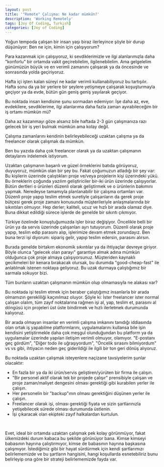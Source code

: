 ```yaml
---
layout: post
title: '"Remote" Çalışma: Ne kadar mümkün?'
description: 'Working Remotely'
tags: [Joy Of Coding, Turkish]
categories: [Joy of Coding]
---
```

Yoğun tempoda çalışan bir insan yaşı biraz ilerleyince şöyle bir durup düşünüyor: Ben ne için, kimin için çalışıyorum? 

Para kazanmak için çalışıyoruz, ki sevdiklerimizle ve ilgi alanlarımızla daha "konforlu" bir ortamda vakit geçirebilelim, ilgilenebilelim. Ama gelgelelim günümüzün büyük ve en verimli zamanını çalışarak ya da öncesinde ve sonrasında yolda geçiriyoruz. 

Hafta içi işten kalan süreyi ne kadar verimli kullanabiliyoruz bu tartışılır. Hafta sonu da ya bir yerlere bir şeylere yetişmeye çalışarak koşuşturmayla geçiyor ya da evde, bütün gün geniş geniş yayılarak geçiyor. 

Bu noktada insan kendisine şunu sormadan edemiyor: İşe daha az, eve, evdekilere, sevdiklerime, ilgi alanlarıma daha fazla zaman ayırabileceğim bir iş ortamı mümkün mü? 

Daha az kazanmayı göze alsanız bile haftada 2-3 gün çalışmanıza razı gelecek bir iş yeri bulmak mümkün ama kolay değil. 

Çalışma zamanlarını kendinin belirleyebileceği uzaktan çalışma ya da freelancer olarak çalışmak da mümkün. 

Ben bu yazıda daha çok freelancer olarak ya da uzaktan çalışmanın detaylarını irdelemek istiyorum. 

Uzaktan çalışmanın başarılı ve güzel örneklerini batıda görüyoruz, duyuyoruz, mümkün olan bir şey bu. Fakat çoğumuzun atladığı bir şey var: Bu kişilerin üzerinde çalıştıkları proje ve/veya projelerin kişi üzerindeki yükü. Bu örneklerin çoğunda yazılım geliştiriciler bir-iki ürün üzerinde çalışıyorlar. Bütün dertleri o ürünleri düzenli olarak geliştirmek ve o ürünlerin bakımını yapmak. Neredeyse tamamıyla planlanabilir bir çalışma ortamları var. Düzenli proje yapıp teslim etmek suretiyle çalışanların da gerek proje bütçesi gerek proje zamanı konusunda müşterileriyle anlaşmalarında bir sıkıntıları olmuyor. Hep derler; kaliteli, ucuz ve hızlı bir arada olamaz diye. Buna dikkat edildiği sürece işlerde de genelde bir sıkıntı çıkmıyor.


Türkiye özelinde konuştuğumuzda işler biraz değişiyor. Öncelikle belli bir ürün ya da servis üzerinde çalışanları ayrı tutuyorum. Düzenli olarak proje yapıp, teslim edip parasını alıp, işlerimize devam etmek zorundayız. Ben buna terzi işi diyorum: sipariş gelir, yapıp teslim edersin, parasını alırsın. 

Burada genelde birtakım ekonomik sıkıntılar ya da ihtiyaçlar devreye giriyor. Böyle olunca "gelecek olan parayı" garantiye almak adına mümkün olduğunca çok proje almaya çalışıyorsunuz. Müşteriden kaynaklı gecikmeleri bir kenara bırakacak olursak, bu durumda "good-cheap-fast" ile anlatılmak istenen noktaya geliyoruz. Bu uzak durmaya çalıştığımız bir sarmala sokuyor bizi. 

Tüm bunların uzaktan çalışmanın mümkün olup olmamasıyla ne alakası var? 

Bu noktada işi teslim etmek için beraber çalıştığımız insanlarla bir arada olmamızın gerekliliği kaçınılmaz oluyor. Şöyle ki: İster freelancer ister normal çalışan olalım, tüm zayıf noktalarına rağmen işi al, yap, teslim et, parasını al döngüsü için projeleri üst üste bindirmek ve hızlı ilerletmek durumunda kalıyoruz. 

Bir arada olmayan insanlar en verimli çalışma imkanını tanıdığı iddiasında olan ortak iş yapabilme platformlarını, uygulamalarını kullansa bile işin kendisini yetiştirmekle daha çok meşgul olunduğundan bu platform ya da uygulamalar üzerinde yapılan iletişim verimli olmuyor, olamıyor. "E-postanı geç gördüm", "Diğer todo ile uğraşıyordum", "Öncelik sırasını bilmiyordum" vs vs gibi, ihtiyacın neden geç giderildiği ile ilgili bir ton geri dönüş alıyoruz. 

Bu noktada uzaktan çalışmak isteyenlere naçizane tavsiyelerim şunlar olacaktır:


- En fazla bir ya da iki ürün/servis geliştiren/yürüten bir firma ile çalışın.
- "Bir personel aktif olarak tek bir projede çalışır" prensibiyle çalışan ve proje zaman/maliyet dengesini olması gerektiği gibi kurabilen yerler ile çalışın.
- Her personelin bir "backup"ının olması gerektiğini düşünen yerler ile çalışın.
- Freelancer olarak işi, olması gerektiği fiyata ve sizin şartlarınızla yetişebilecek sürede olması durumunda üstlenin.
- İşi çıkaracak olan ekipteki zayıf halkalardan kurtulun.

 &nbsp;

Evet, ideal bir ortamda uzaktan çalışmak pek kolay görünmüyor, fakat ülkemizdeki durum kabaca bu şekilde görünüyor bana. Kimse kimseyi babasının hayrına çalıştırmıyor, kimse de babasının hayrına başkasına çalışmıyor. İstediğimiz gibi bir hayat sürdürmek için kendi şartlarımızı belirlememizde ve bu şartların hangisini, hangi koşullarda esnetebiliriz bunu belirleyip ona göre bir strateji belirlememizde fayda var.